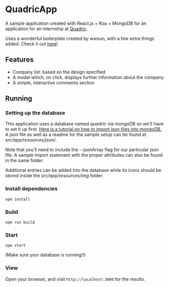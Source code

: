 # QuadricApp
A sample application created with React.js + Koa + MongoDB for an application for an internship at [Quadric](http://quadric.net/).

Uses a wonderful boilerplate created by wwsun, with a few extra things added. Check it out [here](https://github.com/wwsun/starter-node-react)! 

## Features
* Company list: based on the design specified
* A modal which, on click, displays further information about the company
* A simple, interactive comments section

## Running

### Setting up the database
This application uses a database named *quadric* via mongoDB so we'll have to set it up first. [Here is a tutorial on how to import json files into mongoDB.](https://docs.mongodb.com/getting-started/shell/import-data/) A json file as well as a readme for the sample setup can be found at *src/app/resources/json/*.

Note that you'll need to include the --jsonArray flag for our particular json file. A sample import statement with the proper attributes can also be found in the same folder.

Additional entries can be added into the database while its icons should be stored inside the *src/app/resources/img* folder.

### Install dependencies
    npm install
    
### Build
    npm run build
    
### Start
    npm start
(Make sure your database is running!!)
### View

Open your browser, and visit `http://localhost:3000` for the results.
